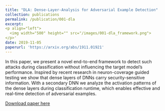 ```yaml
---
title: "DLA: Dense-Layer-Analysis for Adversarial Example Detection"
collection: publications
permalink: /publication/001-dla
excerpt:
<p align="left">
  <img width="500" height="" src="/images/001-dla_framework.png">
</p>'
date: 2019-11-05
paperurl: 'https://arxiv.org/abs/1911.01921'
---
```

In this paper, we present a novel end-to-end framework to detect such attacks during classification without influencing the target model’s performance. Inspired by recent research in neuron-coverage guided testing we show that dense layers of DNNs carry security-sensitive information. With a secondary DNN we analyze the activation patterns of the dense layers during classification runtime, which enables effective and real-time detection of adversarial examples.

[Download paper here](https://arxiv.org/abs/1911.01921)
